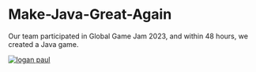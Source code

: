 # Make-Java-Great-Again
Our team participated in Global Game Jam 2023, and within 48 hours, we created a Java game.


[![logan paul](https://img.youtube.com/vi/FIVzREhIhUY/0.jpg)](https://www.youtube.com/watch?v=FIVzREhIhUY)

